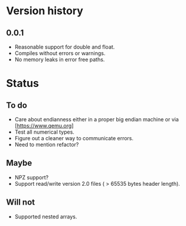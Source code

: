 # Version history
## 0.0.1
- Reasonable support for double and float.
- Compiles without errors or warnings.
- No memory leaks in error free paths.

# Status

## To do
- Care about endianness either in a proper big endian machine or via [https://www.qemu.org]
- Test all numerical types.
- Figure out a cleaner way to communicate errors.
- Need to mention refactor?

## Maybe
- NPZ support?
- Support read/write version 2.0 files ( > 65535 bytes header length).

## Will not
- Supported nested arrays.
